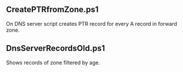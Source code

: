 ﻿## CreatePTRfromZone.ps1
On DNS server script creates PTR record for every A record in forward zone.
## DnsServerRecordsOld.ps1
Shows records of zone filtered by age.
